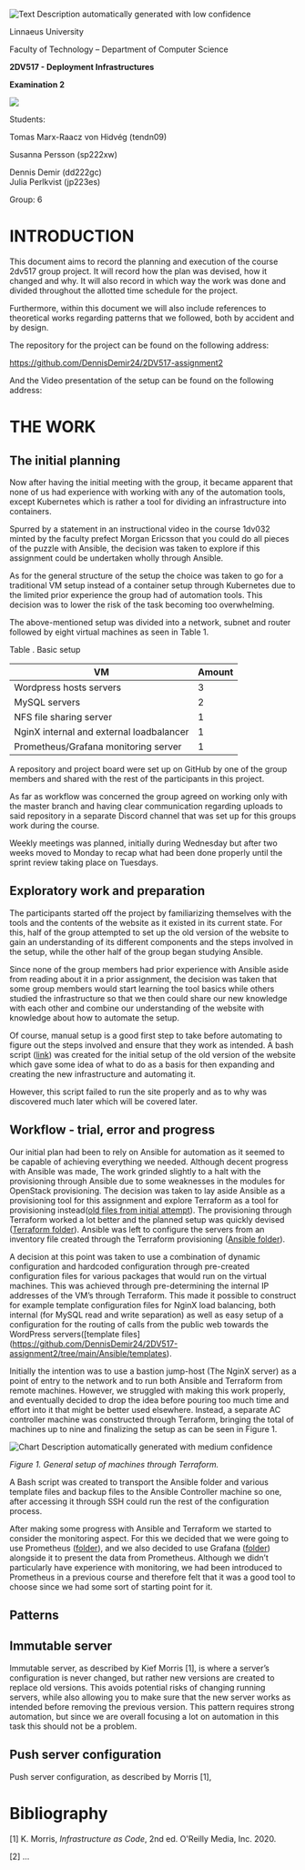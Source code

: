 ![Text Description automatically generated with low confidence](media/be19bac2a81b8e91a68e169a7405bda8.png)

Linnaeus University

Faculty of Technology – Department of Computer Science

**2DV517 - Deployment Infrastructures**

**Examination 2**

![](media/6feca2c8054bb5f2891521af279d80c9.png)

Students:

Tomas Marx-Raacz von Hidvég (tendn09)

Susanna Persson (sp222xw)

Dennis Demir (dd222gc)  
Julia Perlkvist (jp223es)

Group: 6

INTRODUCTION
============

This document aims to record the planning and execution of the course 2dv517
group project. It will record how the plan was devised, how it changed and why.
It will also record in which way the work was done and divided throughout the
allotted time schedule for the project.

Furthermore, within this document we will also include references to theoretical
works regarding patterns that we followed, both by accident and by design.

The repository for the project can be found on the following address:

<https://github.com/DennisDemir24/2DV517-assignment2>

And the Video presentation of the setup can be found on the following address:

THE WORK
========

The initial planning
--------------------

Now after having the initial meeting with the group, it became apparent that
none of us had experience with working with any of the automation tools, except
Kubernetes which is rather a tool for dividing an infrastructure into
containers.

Spurred by a statement in an instructional video in the course 1dv032 minted by
the faculty prefect Morgan Ericsson that you could do all pieces of the puzzle
with Ansible, the decision was taken to explore if this assignment could be
undertaken wholly through Ansible.

As for the general structure of the setup the choice was taken to go for a
traditional VM setup instead of a container setup through Kubernetes due to the
limited prior experience the group had of automation tools. This decision was to
lower the risk of the task becoming too overwhelming.

The above-mentioned setup was divided into a network, subnet and router followed
by eight virtual machines as seen in Table 1.

Table . Basic setup

| VM                                       | Amount |
|------------------------------------------|--------|
| Wordpress hosts servers                  | 3      |
| MySQL servers                            | 2      |
| NFS file sharing server                  | 1      |
| NginX internal and external loadbalancer | 1      |
| Prometheus/Grafana monitoring server     | 1      |

A repository and project board were set up on GitHub by one of the group members
and shared with the rest of the participants in this project.

As far as workflow was concerned the group agreed on working only with the
master branch and having clear communication regarding uploads to said
repository in a separate Discord channel that was set up for this groups work
during the course.

Weekly meetings was planned, initially during Wednesday but after two weeks
moved to Monday to recap what had been done properly until the sprint review
taking place on Tuesdays.

Exploratory work and preparation
--------------------------------

The participants started off the project by familiarizing themselves with the
tools and the contents of the website as it existed in its current state. For
this, half of the group attempted to set up the old version of the website to
gain an understanding of its different components and the steps involved in the
setup, while the other half of the group began studying Ansible.

Since none of the group members had prior experience with Ansible aside from
reading about it in a prior assignment, the decision was taken that some group
members would start learning the tool basics while others studied the
infrastructure so that we then could share our new knowledge with each other and
combine our understanding of the website with knowledge about how to automate
the setup.

Of course, manual setup is a good first step to take before automating to figure
out the steps involved and ensure that they work as intended. A bash script
([link](https://github.com/DennisDemir24/2DV517-assignment2/blob/main/bash_scripts/lamp_install_with_backup.sh))
was created for the initial setup of the old version of the website which gave
some idea of what to do as a basis for then expanding and creating the new
infrastructure and automating it.

However, this script failed to run the site properly and as to why was
discovered much later which will be covered later.

Workflow - trial, error and progress
------------------------------------

Our initial plan had been to rely on Ansible for automation as it seemed to be
capable of achieving everything we needed. Although decent progress with Ansible
was made, The work grinded slightly to a halt with the provisioning through
Ansible due to some weaknesses in the modules for OpenStack provisioning. The
decision was taken to lay aside Ansible as a provisioning tool for this
assignment and explore Terraform as a tool for provisioning instead([old files
from initial
attempt](https://github.com/DennisDemir24/2DV517-assignment2/tree/main/Ansible/unused_files)).
The provisioning through Terraform worked a lot better and the planned setup was
quickly devised ([Terraform
folder](https://github.com/DennisDemir24/2DV517-assignment2/tree/main/Terraform)).
Ansible was left to configure the servers from an inventory file created through
the Terraform provisioning ([Ansible
folder](https://github.com/DennisDemir24/2DV517-assignment2/tree/main/Ansible)).

A decision at this point was taken to use a combination of dynamic configuration
and hardcoded configuration through pre-created configuration files for various
packages that would run on the virtual machines. This was achieved through
pre-determining the internal IP addresses of the VM’s through Terraform. This
made it possible to construct for example template configuration files for NginX
load balancing, both internal (for MySQL read and write separation) as well as
easy setup of a configuration for the routing of calls from the public web
towards the WordPress servers([template files]
(https://github.com/DennisDemir24/2DV517-assignment2/tree/main/Ansible/templates).

Initially the intention was to use a bastion jump-host (The NginX server) as a
point of entry to the network and to run both Ansible and Terraform from remote
machines. However, we struggled with making this work properly, and eventually
decided to drop the idea before pouring too much time and effort into it that
might be better used elsewhere. Instead, a separate AC controller machine was
constructed through Terraform, bringing the total of machines up to nine and
finalizing the setup as can be seen in Figure 1.

![Chart Description automatically generated with medium confidence](media/32d1a5d4d834e14034c16e3892782934.jpg)

*Figure 1. General setup of machines through Terraform.*

A Bash script was created to transport the Ansible folder and various template
files and backup files to the Ansible Controller machine so one, after accessing
it through SSH could run the rest of the configuration process.

After making some progress with Ansible and Terraform we started to consider the
monitoring aspect. For this we decided that we were going to use Prometheus
([folder](https://github.com/DennisDemir24/2DV517-assignment2/tree/main/Ansible/roles/prometheus)),
and we also decided to use Grafana
([folder](https://github.com/DennisDemir24/2DV517-assignment2/tree/main/Ansible/roles/grafana))
alongside it to present the data from Prometheus. Although we didn’t
particularly have experience with monitoring, we had been introduced to
Prometheus in a previous course and therefore felt that it was a good tool to
choose since we had some sort of starting point for it.

Patterns
--------

Immutable server
----------------

Immutable server, as described by Kief Morris [1], is where a server’s
configuration is never changed, but rather new versions are created to replace
old versions. This avoids potential risks of changing running servers, while
also allowing you to make sure that the new server works as intended before
removing the previous version. This pattern requires strong automation, but
since we are overall focusing a lot on automation in this task this should not
be a problem.

Push server configuration
-------------------------

Push server configuration, as described by Morris [1], 

Bibliography
============

[1] K. Morris, *Infrastructure as Code*, 2nd ed. O'Reilly Media, Inc. 2020.

[2] ...

